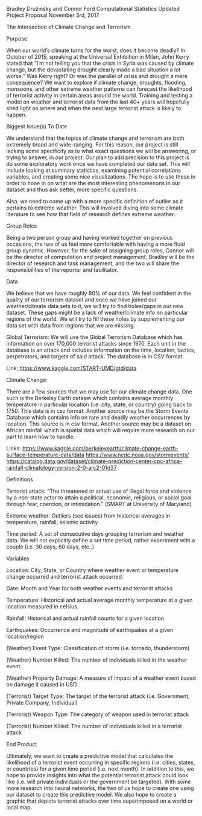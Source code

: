 Bradley Druzinsky and Connor Ford
Computational Statistics
Updated Project Proposal
November 3rd, 2017

The Intersection of Climate Change and Terrorism

Purpose

When our world’s climate turns for the worst, does it become deadly? In October of 2015, speaking at the Universal Exhibition in Milan, John Kerry stated that “I’m not telling you that the crisis in Syria was caused by climate change, but the devastating drought clearly made a bad situation a lot worse.” Was Kerry right? Or was the parallel of crisis and drought a mere consequence? We want to explore if climate change, droughts, flooding, monsoons, and other extreme weather patterns can forecast the likelihood of terrorist activity in certain areas around the world. Training and testing a model on weather and terrorist data from the last 40+ years will hopefully shed light on where and when the next large terrorist attack is likely to happen.

Biggest Issue(s) To Date

We understand that the topics of climate change and terrorism are both extremely broad and wide-ranging. For this reason, our project is still lacking some specificity as to what exact questions we will be answering, or trying to answer, in our project. Our plan to add precision to this project is do some exploratory work once we have completed our data set. This will include looking at summary statistics, examining potential correlations variables, and creating some nice visualizations. The hope is to use these in order to hone in on what are the most interesting phenomenons in our dataset and thus ask better, more specific questions.

Also, we need to come up with a more specific definition of outlier as it pertains to extreme weather. This will involved diving into some climate literature to see how that field of research defines extreme weather.

Group Roles

Being a two person group and having worked together on previous occasions, the two of us feel more comfortable with having a more fluid group dynamic. However, for the sake of assigning group roles, Connor will be the director of computation and project management, Bradley will be the director of research and task management, and the two will share the responsibilities of the reporter and facilitator.

Data

We believe that we have roughly 80% of our data. We feel confident in the quality of our terrorism dataset and once we have joined our weather/climate data sets to it, we will try to find holes/gaps in our new dataset. These gaps might be a lack of weather/climate info on particular regions of the world. We will try to fill these holes by supplementing our data set with data from regions that we are missing.

Global Terrorism: 
We will use the Global Terrorism Database which has information on over 170,000 terrorist attacks since 1970. Each unit in the database is an attack and includes information on the time, location, tactics, perpetrators, and targets of said attack. The database is in CSV format.

Link:
https://www.kaggle.com/START-UMD/gtd/data

Climate Change:

There are a few sources that we may use for our climate change data. One such is the Berkeley Earth dataset which contains average monthly temperature in particular location (i.e. city, state, or country) going back to 1750. This data is in csv format. Another source may be the Storm Events Database which contains info on rare and deadly weather occurrences by location. This source is in csv format. Another source may be a dataset on African rainfall which is spatial data which will require more research on our part to learn how to handle.

Links: https://www.kaggle.com/berkeleyearth/climate-change-earth-surface-temperature-data/data
https://www.ncdc.noaa.gov/stormevents/
https://catalog.data.gov/dataset/climate-prediction-center-cpc-africa-rainfall-climatology-version-2-0-arc2-01d37

Definitions

Terrorist attack: "The threatened or actual use of illegal force and violence by a non-state actor to attain a political, economic, religious, or social goal through fear, coercion, or intimidation." (SMART at University of Maryland)

Extreme weather: Outliers (see issues) from historical averages in temperature, rainfall, seismic activity

Time period: A set of consecutive days grouping terrorism and weather data. We will not explicitly define a set time period, rather experiment with a couple (i.e. 30 days, 60 days, etc..)

Variables

Location: City, State, or Country where weather event or temperature change occurred and terrorist attack occurred.

Date: Month and Year for both weather events and terrorist attacks

Temperature: Historical and actual average monthly temperature at a given location measured in celsius.

Rainfall: Historical and actual rainfall counts for a given location

Earthquakes: Occurrence and magnitude of earthquakes at a given location/region

(Weather) Event Type: Classification of storm (i.e. tornado, thunderstorm)

(Weather) Number Killed: The number of individuals killed in the weather event.

(Weather) Property Damage: A measure of impact of a weather event based on damage it caused in USD

(Terrorist) Target Type: The target of the terrorist attack (i.e. Government, Private Company, Individual)

(Terrorist) Weapon Type: The category of weapon used in terrorist attack

(Terrorist) Number Killed: The number of individuals killed in a terrorist attack

End Product

Ultimately, we want to create a predictive model that calculates the likelihood of a terrorist event occurring in specific regions (i.e. cities, states, or countries) for a given time period (i.e. next month). In addition to this, we hope to provide insights into what the potential terrorist attack could look like (i.e. will private individuals or the government be targeted). With some more research into neural networks, the two of us hope to create one using our dataset to create this predictive model.  We also hope to create a graphic that depicts terrorist attacks over time superimposed on a world or local map.
